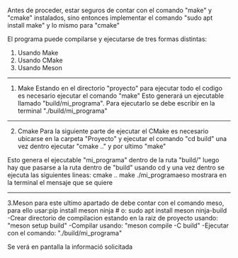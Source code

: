 Antes de proceder, estar seguros de contar con el comando "make" y "cmake" instalados, sino entonces implementar el comando "sudo apt install make" y lo mismo para "cmake"

El programa puede compilarse y ejecutarse de tres formas distintas:
1. Usando Make
2. Usando CMake
3. Usando Meson
-----------------------------------------------------------------------------------------------
1. Make
Estando en el directorio "proyecto" para ejecutar todo el codigo es necesario ejecutar el comando "make"
Esto generará un ejecutable llamado "build/mi_programa".
Para ejecutarlo se debe escribir en la terminal "./build/mi_programa"

-----------------------------------------------------------------------------------------
2. Cmake
Para la siguiente parte de ejecutar el CMake es necesario ubicarse en la carpeta "Proyecto" y ejecutar el comando "cd build"
una vez dentro ejecutar "cmake .."
y por ultimo "make"

Esto genera el ejecutable "mi_programa" dentro de la ruta "build/"
luego hay que pasarse a la ruta dentro de "build" usando cd y una vez dentro se ejecuta las siguientes lineas:
cmake ..
make
./mi_programaeso mostrara en la terminal el mensaje que se quiere 

-----------------------------------------------------------------------------------------
3.Meson
para este ultimo apartado de debe contar con el comando meso, para ello usar:pip install meson ninja  # o: sudo apt install meson ninja-build
-Crear directorio de compilacion estando en la raiz de proyecto usando: "meson setup build"
-Compilar usando: "meson compile -C build"
-Ejecutar con el comando: "./build/mi_programa"

Se verá en pantalla la informació solicitada 
